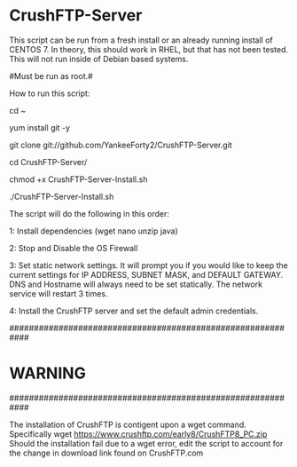 # CrushFTP-Server
This script can be run from a fresh install or an already running install of CENTOS 7. In theory, this should work in RHEL, but that has not been tested. This will not run inside of Debian based systems.


#Must be run as root.#



How to run this script:

cd ~

yum install git -y

git clone git://github.com/YankeeForty2/CrushFTP-Server.git

cd CrushFTP-Server/

chmod +x CrushFTP-Server-Install.sh

./CrushFTP-Server-Install.sh



The script will do the following in this order:

1: Install dependencies (wget nano unzip java)

2: Stop and Disable the OS Firewall

3: Set static network settings. It will prompt you if you would like to keep the current settings for IP ADDRESS, SUBNET MASK, and DEFAULT GATEWAY. DNS and Hostname will always need to be set statically. The network service will restart 3 times.

4: Install the CrushFTP server and set the default admin credentials.

############################################################
#                      WARNING                             #
############################################################

The installation of CrushFTP is contigent upon a wget command. Specifically wget https://www.crushftp.com/early8/CrushFTP8_PC.zip
Should the installation fail due to a wget error, edit the script to account for the change in download link found on CrushFTP.com
